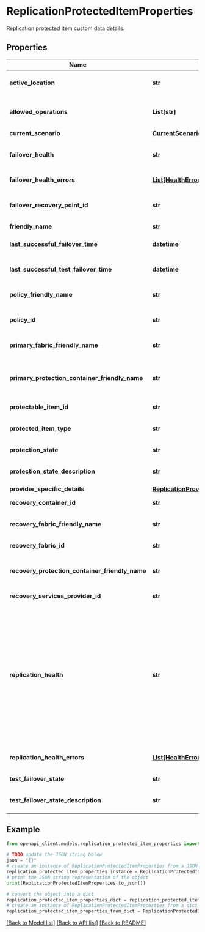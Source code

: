 # ReplicationProtectedItemProperties

Replication protected item custom data details.

## Properties

Name | Type | Description | Notes
------------ | ------------- | ------------- | -------------
**active_location** | **str** | The Current active location of the PE. | [optional] 
**allowed_operations** | **List[str]** | The allowed operations on the Replication protected item. | [optional] 
**current_scenario** | [**CurrentScenarioDetails**](CurrentScenarioDetails.md) |  | [optional] 
**failover_health** | **str** | The consolidated failover health for the VM. | [optional] 
**failover_health_errors** | [**List[HealthError]**](HealthError.md) | List of failover health errors. | [optional] 
**failover_recovery_point_id** | **str** | The recovery point ARM Id to which the Vm was failed over. | [optional] 
**friendly_name** | **str** | The name. | [optional] 
**last_successful_failover_time** | **datetime** | The Last successful failover time. | [optional] 
**last_successful_test_failover_time** | **datetime** | The Last successful test failover time. | [optional] 
**policy_friendly_name** | **str** | The name of Policy governing this PE. | [optional] 
**policy_id** | **str** | The ID of Policy governing this PE. | [optional] 
**primary_fabric_friendly_name** | **str** | The friendly name of the primary fabric. | [optional] 
**primary_protection_container_friendly_name** | **str** | The name of primary protection container friendly name. | [optional] 
**protectable_item_id** | **str** | The protected item ARM Id. | [optional] 
**protected_item_type** | **str** | The type of protected item type. | [optional] 
**protection_state** | **str** | The protection status. | [optional] 
**protection_state_description** | **str** | The protection state description. | [optional] 
**provider_specific_details** | [**ReplicationProviderSpecificSettings**](ReplicationProviderSpecificSettings.md) |  | [optional] 
**recovery_container_id** | **str** | The recovery container Id. | [optional] 
**recovery_fabric_friendly_name** | **str** | The friendly name of recovery fabric. | [optional] 
**recovery_fabric_id** | **str** | The Arm Id of recovery fabric. | [optional] 
**recovery_protection_container_friendly_name** | **str** | The name of recovery container friendly name. | [optional] 
**recovery_services_provider_id** | **str** | The recovery provider ARM Id. | [optional] 
**replication_health** | **str** | The consolidated protection health for the VM taking any issues with SRS as well as all the replication units associated with the VM&#39;s replication group into account. This is a string representation of the ProtectionHealth enumeration. | [optional] 
**replication_health_errors** | [**List[HealthError]**](HealthError.md) | List of replication health errors. | [optional] 
**test_failover_state** | **str** | The Test failover state. | [optional] 
**test_failover_state_description** | **str** | The Test failover state description. | [optional] 

## Example

```python
from openapi_client.models.replication_protected_item_properties import ReplicationProtectedItemProperties

# TODO update the JSON string below
json = "{}"
# create an instance of ReplicationProtectedItemProperties from a JSON string
replication_protected_item_properties_instance = ReplicationProtectedItemProperties.from_json(json)
# print the JSON string representation of the object
print(ReplicationProtectedItemProperties.to_json())

# convert the object into a dict
replication_protected_item_properties_dict = replication_protected_item_properties_instance.to_dict()
# create an instance of ReplicationProtectedItemProperties from a dict
replication_protected_item_properties_from_dict = ReplicationProtectedItemProperties.from_dict(replication_protected_item_properties_dict)
```
[[Back to Model list]](../README.md#documentation-for-models) [[Back to API list]](../README.md#documentation-for-api-endpoints) [[Back to README]](../README.md)


